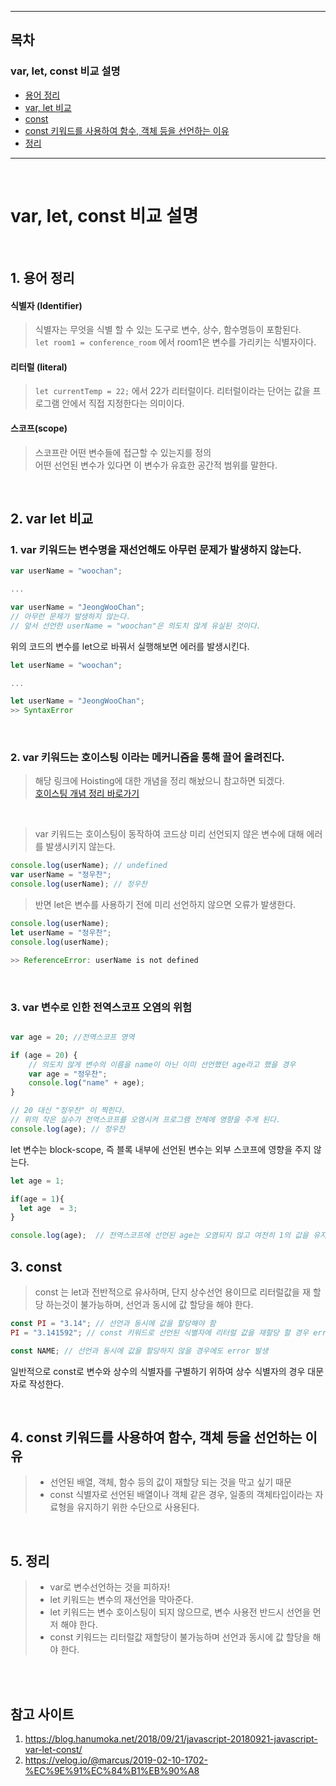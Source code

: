 <hr>

## 목차 

### var, let, const 비교 설명 
- [용어 정리](#1-용어-정리)
- [var, let 비교](#2-var-let-비교)
- [const](#3-const)
- [const 키워드를 사용하여 함수, 객체 등을 선언하는 이유](#4-const-키워드를-사용하여-함수-객체-등을-선언하는-이유)
- [정리](#5-정리)

<hr>

<br>

# var, let, const 비교 설명 

<br> 

## 1. 용어 정리 
#### 식별자 (Identifier)
> 식별자는 무엇을 식별 할 수 있는 도구로 변수, 상수, 함수명등이 포함된다. <br> 
> ```let room1 = conference_room``` 에서 room1은 변수를 가리키는 식별자이다. 

#### 리터럴 (literal) 
> ```let currentTemp = 22;``` 에서 22가 리터럴이다. 리터럴이라는 단어는 값을 프로그램 안에서 직접 지정한다는 의미이다. 


#### 스코프(scope) 
> 스코프란 어떤 변수들에 접근할 수 있는지를 정의 <br>
> 어떤 선언된 변수가 있다면 이 변수가 유효한 공간적 범위를 말한다.

<br> 

## 2. var let 비교 
### 1. var 키워드는 변수명을 재선언해도 아무런 문제가 발생하지 않는다. 

```js
var userName = "woochan";

... 

var userName = "JeongWooChan";
// 아무런 문제가 발생하지 않는다. 
// 앞서 선언한 userName = "woochan"은 의도치 않게 유실된 것이다. 
```
위의 코드의 변수를 let으로 바꿔서 실행해보면 에러를 발생시킨다. 

```js
let userName = "woochan"; 

... 

let userName = "JeongWooChan"; 
>> SyntaxError 
```

<br> 

### 2. var 키워드는 호이스팅 이라는 메커니즘을 통해 끌어 올려진다. 

> 해당 링크에 Hoisting에 대한 개념을 정리 해놨으니 참고하면 되겠다. <br>
> [호이스팅 개념 정리 바로가기](https://github.com/JeongWooChan/Woochan_Study/blob/master/FrontEnd/JavaScript/Hoisting.md)

<br>

> var 키워드는 호이스팅이 동작하여 코드상 미리 선언되지 않은 변수에 대해 에러를 발생시키지 않는다. 
```js
console.log(userName); // undefined 
var userName = "정우찬"; 
console.log(userName); // 정우찬 
```
> 반면 let은 변수를 사용하기 전에 미리 선언하지 않으면 오류가 발생한다. 
```js
console.log(userName);  
let userName = "정우찬"; 
console.log(userName); 

>> ReferenceError: userName is not defined
```

<br>

### 3. var 변수로 인한 전역스코프 오염의 위험 

```js

var age = 20; //전역스코프 영역 

if (age = 20) {
    // 의도치 않게 변수의 이름을 name이 아닌 이미 선언했던 age라고 했을 경우 
    var age = "정우찬"; 
    console.log("name" + age); 
}

// 20 대신 "정우찬" 이 찍힌다. 
// 위의 작은 실수가 전역스코프를 오염시켜 프로그램 전체에 영향을 주게 된다. 
console.log(age); // 정우찬
```

let 변수는 block-scope, 즉 블록 내부에 선언된 변수는 외부 스코프에 영향을 주지 않는다. 
```js
let age = 1;

if(age = 1){
  let age  = 3;
}

console.log(age);  // 전역스코프에 선언된 age는 오염되지 않고 여전히 1의 값을 유지한다.
```

## 3. const 

> const 는 let과 전반적으로 유사하며, 단지 상수선언 용이므로 리터럴값을 재 할당 하는것이 불가능하며, 선언과 동시에 값 할당을 해야 한다. 
```js 
const PI = "3.14"; // 선언과 동시에 값을 할당해야 함 
PI = "3.141592"; // const 키워드로 선언된 식별자에 리터럴 값을 재할당 할 경우 error 발생 

const NAME; // 선언과 동시에 값을 할당하지 않을 경우에도 error 발생 
```

일반적으로 const로 변수와 상수의 식별자를 구별하기 위하여 상수 식별자의 경우 대문자로 작성한다. 

<br>

## 4. const 키워드를 사용하여 함수, 객체 등을 선언하는 이유 

> - 선언된 배열, 객체, 함수 등의 값이 재할당 되는 것을 막고 싶기 때문 
> - const 식별자로 선언된 배열이나 객체 같은 경우, 일종의 객체타입이라는 자료형을 유지하기 위한 수단으로 사용된다. 

<br> 

## 5. 정리 

> - var로 변수선언하는 것을 피하자! 
> - let 키워드는 변수의 재선언을 막아준다. 
> - let 키워드는 변수 호이스팅이 되지 않으므로, 변수 사용전 반드시 선언을 먼저 해야 한다. 
> - const 키워드는 리터럴값 재할당이 불가능하며 선언과 동시에 값 할당을 해야 한다. 

<br><br>

## 참고 사이트 

1. https://blog.hanumoka.net/2018/09/21/javascript-20180921-javascript-var-let-const/<br>
2. https://velog.io/@marcus/2019-02-10-1702-%EC%9E%91%EC%84%B1%EB%90%A8
